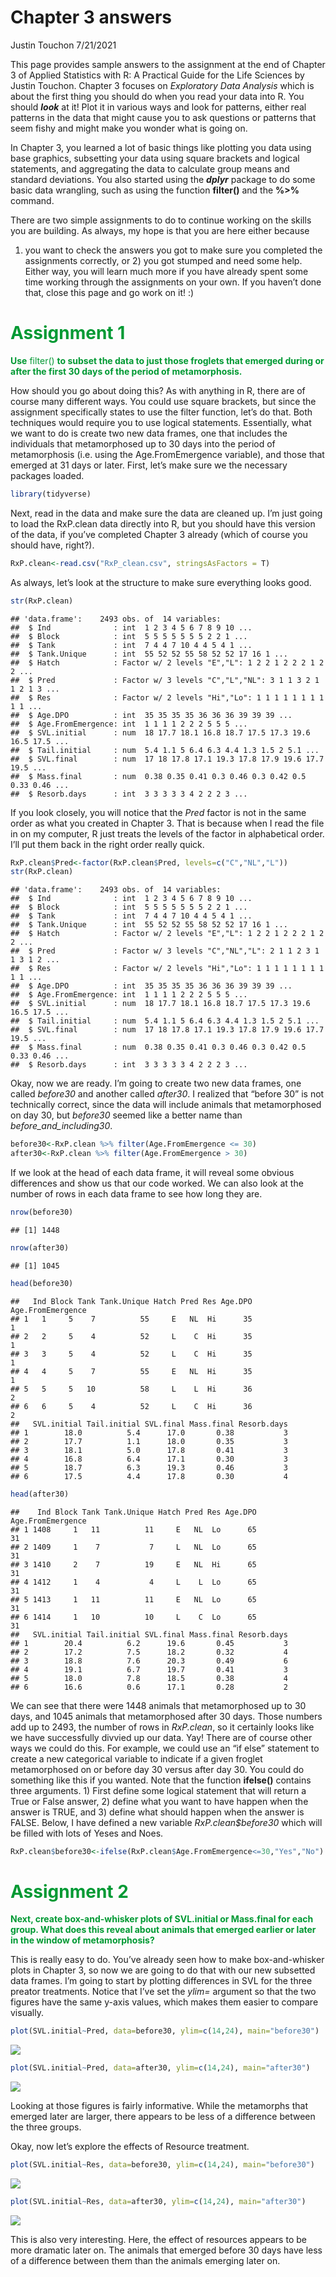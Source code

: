 Chapter 3 answers
================
Justin Touchon
7/21/2021

This page provides sample answers to the assignment at the end of
Chapter 3 of Applied Statistics with R: A Practical Guide for the Life
Sciences by Justin Touchon. Chapter 3 focuses on *Exploratory Data
Analysis* which is about the first thing you should do when you read
your data into R. You should ***look*** at it! Plot it in various ways
and look for patterns, either real patterns in the data that might cause
you to ask questions or patterns that seem fishy and might make you
wonder what is going on.

In Chapter 3, you learned a lot of basic things like plotting you data
using base graphics, subsetting your data using square brackets and
logical statements, and aggregating the data to calculate group means
and standard deviations. You also started using the ***dplyr*** package
to do some basic data wrangling, such as using the function **filter()**
and the **%&gt;%** command.

There are two simple assignments to do to continue working on the skills
you are building. As always, my hope is that you are here either because
1) you want to check the answers you got to make sure you completed the
assignments correctly, or 2) you got stumped and need some help. Either
way, you will learn much more if you have already spent some time
working through the assignments on your own. If you haven’t done that,
close this page and go work on it! :)

<span style="color: #009933;">

# Assignment 1

**Use** filter() **to subset the data to just those froglets that
emerged during or after the first 30 days of the period of
metamorphosis.**

</span>

How should you go about doing this? As with anything in R, there are of
course many different ways. You could use square brackets, but since the
assignment specifically states to use the filter function, let’s do
that. Both techniques would require you to use logical statements.
Essentially, what we want to do is create two new data frames, one that
includes the individuals that metamorphosed up to 30 days into the
period of metamorphosis (i.e. using the Age.FromEmergence variable), and
those that emerged at 31 days or later. First, let’s make sure we the
necessary packages loaded.

``` r
library(tidyverse)
```

Next, read in the data and make sure the data are cleaned up. I’m just
going to load the RxP.clean data directly into R, but you should have
this version of the data, if you’ve completed Chapter 3 already (which
of course you should have, right?).

``` r
RxP.clean<-read.csv("RxP_clean.csv", stringsAsFactors = T)
```

As always, let’s look at the structure to make sure everything looks
good.

``` r
str(RxP.clean)
```

    ## 'data.frame':    2493 obs. of  14 variables:
    ##  $ Ind              : int  1 2 3 4 5 6 7 8 9 10 ...
    ##  $ Block            : int  5 5 5 5 5 5 5 2 2 1 ...
    ##  $ Tank             : int  7 4 4 7 10 4 4 5 4 1 ...
    ##  $ Tank.Unique      : int  55 52 52 55 58 52 52 17 16 1 ...
    ##  $ Hatch            : Factor w/ 2 levels "E","L": 1 2 2 1 2 2 2 1 2 2 ...
    ##  $ Pred             : Factor w/ 3 levels "C","L","NL": 3 1 1 3 2 1 1 2 1 3 ...
    ##  $ Res              : Factor w/ 2 levels "Hi","Lo": 1 1 1 1 1 1 1 1 1 1 ...
    ##  $ Age.DPO          : int  35 35 35 35 36 36 36 39 39 39 ...
    ##  $ Age.FromEmergence: int  1 1 1 1 2 2 2 5 5 5 ...
    ##  $ SVL.initial      : num  18 17.7 18.1 16.8 18.7 17.5 17.3 19.6 16.5 17.5 ...
    ##  $ Tail.initial     : num  5.4 1.1 5 6.4 6.3 4.4 1.3 1.5 2 5.1 ...
    ##  $ SVL.final        : num  17 18 17.8 17.1 19.3 17.8 17.9 19.6 17.7 19.5 ...
    ##  $ Mass.final       : num  0.38 0.35 0.41 0.3 0.46 0.3 0.42 0.5 0.33 0.46 ...
    ##  $ Resorb.days      : int  3 3 3 3 3 4 2 2 2 3 ...

If you look closely, you will notice that the *Pred* factor is not in
the same order as what you created in Chapter 3. That is because when I
read the file in on my computer, R just treats the levels of the factor
in alphabetical order. I’ll put them back in the right order really
quick.

``` r
RxP.clean$Pred<-factor(RxP.clean$Pred, levels=c("C","NL","L"))
str(RxP.clean)
```

    ## 'data.frame':    2493 obs. of  14 variables:
    ##  $ Ind              : int  1 2 3 4 5 6 7 8 9 10 ...
    ##  $ Block            : int  5 5 5 5 5 5 5 2 2 1 ...
    ##  $ Tank             : int  7 4 4 7 10 4 4 5 4 1 ...
    ##  $ Tank.Unique      : int  55 52 52 55 58 52 52 17 16 1 ...
    ##  $ Hatch            : Factor w/ 2 levels "E","L": 1 2 2 1 2 2 2 1 2 2 ...
    ##  $ Pred             : Factor w/ 3 levels "C","NL","L": 2 1 1 2 3 1 1 3 1 2 ...
    ##  $ Res              : Factor w/ 2 levels "Hi","Lo": 1 1 1 1 1 1 1 1 1 1 ...
    ##  $ Age.DPO          : int  35 35 35 35 36 36 36 39 39 39 ...
    ##  $ Age.FromEmergence: int  1 1 1 1 2 2 2 5 5 5 ...
    ##  $ SVL.initial      : num  18 17.7 18.1 16.8 18.7 17.5 17.3 19.6 16.5 17.5 ...
    ##  $ Tail.initial     : num  5.4 1.1 5 6.4 6.3 4.4 1.3 1.5 2 5.1 ...
    ##  $ SVL.final        : num  17 18 17.8 17.1 19.3 17.8 17.9 19.6 17.7 19.5 ...
    ##  $ Mass.final       : num  0.38 0.35 0.41 0.3 0.46 0.3 0.42 0.5 0.33 0.46 ...
    ##  $ Resorb.days      : int  3 3 3 3 3 4 2 2 2 3 ...

Okay, now we are ready. I’m going to create two new data frames, one
called *before30* and another called *after30*. I realized that “before
30” is not technically correct, since the data will include animals that
metamorphosed on day 30, but *before30* seemed like a better name than
*before\_and\_including30*.

``` r
before30<-RxP.clean %>% filter(Age.FromEmergence <= 30)
after30<-RxP.clean %>% filter(Age.FromEmergence > 30) 
```

If we look at the head of each data frame, it will reveal some obvious
differences and show us that our code worked. We can also look at the
number of rows in each data frame to see how long they are.

``` r
nrow(before30)
```

    ## [1] 1448

``` r
nrow(after30)
```

    ## [1] 1045

``` r
head(before30)
```

    ##   Ind Block Tank Tank.Unique Hatch Pred Res Age.DPO Age.FromEmergence
    ## 1   1     5    7          55     E   NL  Hi      35                 1
    ## 2   2     5    4          52     L    C  Hi      35                 1
    ## 3   3     5    4          52     L    C  Hi      35                 1
    ## 4   4     5    7          55     E   NL  Hi      35                 1
    ## 5   5     5   10          58     L    L  Hi      36                 2
    ## 6   6     5    4          52     L    C  Hi      36                 2
    ##   SVL.initial Tail.initial SVL.final Mass.final Resorb.days
    ## 1        18.0          5.4      17.0       0.38           3
    ## 2        17.7          1.1      18.0       0.35           3
    ## 3        18.1          5.0      17.8       0.41           3
    ## 4        16.8          6.4      17.1       0.30           3
    ## 5        18.7          6.3      19.3       0.46           3
    ## 6        17.5          4.4      17.8       0.30           4

``` r
head(after30)
```

    ##    Ind Block Tank Tank.Unique Hatch Pred Res Age.DPO Age.FromEmergence
    ## 1 1408     1   11          11     E   NL  Lo      65                31
    ## 2 1409     1    7           7     L   NL  Lo      65                31
    ## 3 1410     2    7          19     E   NL  Hi      65                31
    ## 4 1412     1    4           4     L    L  Lo      65                31
    ## 5 1413     1   11          11     E   NL  Lo      65                31
    ## 6 1414     1   10          10     L    C  Lo      65                31
    ##   SVL.initial Tail.initial SVL.final Mass.final Resorb.days
    ## 1        20.4          6.2      19.6       0.45           3
    ## 2        17.2          7.5      18.2       0.32           4
    ## 3        18.8          7.6      20.3       0.49           6
    ## 4        19.1          6.7      19.7       0.41           3
    ## 5        18.0          7.8      18.5       0.38           4
    ## 6        16.6          0.6      17.1       0.28           2

We can see that there were 1448 animals that metamorphosed up to 30
days, and 1045 animals that metamorphosed after 30 days. Those numbers
add up to 2493, the number of rows in *RxP.clean*, so it certainly looks
like we have successfully divvied up our data. Yay! There are of course
other ways we could do this. For example, we could use an “if else”
statement to create a new categorical variable to indicate if a given
froglet metamorphosed on or before day 30 versus after day 30. You could
do something like this if you wanted. Note that the function
**ifelse()** contains three arguments. 1) First define some logical
statement that will return a True or False answer, 2) define what you
want to have happen when the answer is TRUE, and 3) define what should
happen when the answer is FALSE. Below, I have defined a new variable
*RxP.clean$before30* which will be filled with lots of Yeses and Noes.

``` r
RxP.clean$before30<-ifelse(RxP.clean$Age.FromEmergence<=30,"Yes","No")
```

<span style="color: #009933;">

# Assignment 2

**Next, create box-and-whisker plots of SVL.initial or Mass.final for
each group. What does this reveal about animals that emerged earlier or
later in the window of metamorphosis?**

</span>

This is really easy to do. You’ve already seen how to make
box-and-whisker plots in Chapter 3, so now we are going to do that with
our new subsetted data frames. I’m going to start by plotting
differences in SVL for the three preator treatments. Notice that I’ve
set the *ylim=* argument so that the two figures have the same y-axis
values, which makes them easier to compare visually.

``` r
plot(SVL.initial~Pred, data=before30, ylim=c(14,24), main="before30")
```

![](Chapter_3_answers_files/figure-gfm/unnamed-chunk-9-1.png)<!-- -->

``` r
plot(SVL.initial~Pred, data=after30, ylim=c(14,24), main="after30")
```

![](Chapter_3_answers_files/figure-gfm/unnamed-chunk-9-2.png)<!-- -->

Looking at those figures is fairly informative. While the metamorphs
that emerged later are larger, there appears to be less of a difference
between the three groups.

Okay, now let’s explore the effects of Resource treatment.

``` r
plot(SVL.initial~Res, data=before30, ylim=c(14,24), main="before30")
```

![](Chapter_3_answers_files/figure-gfm/unnamed-chunk-10-1.png)<!-- -->

``` r
plot(SVL.initial~Res, data=after30, ylim=c(14,24), main="after30")
```

![](Chapter_3_answers_files/figure-gfm/unnamed-chunk-10-2.png)<!-- -->

This is also very interesting. Here, the effect of resources appears to
be more dramatic later on. The animals that emerged before 30 days have
less of a difference between them than the animals emerging later on.
